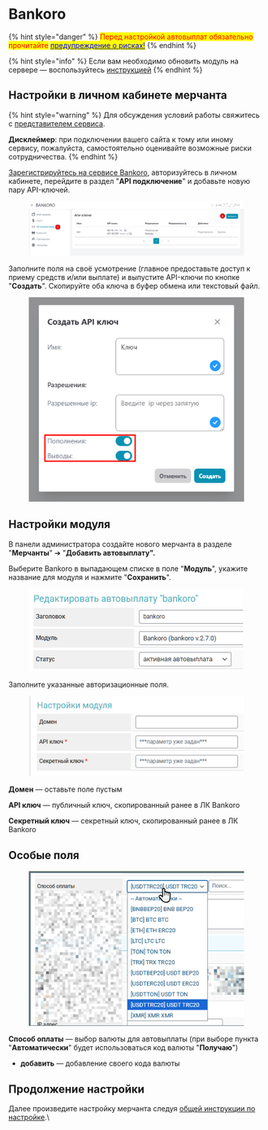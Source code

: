 # Bankoro

{% hint style="danger" %}
<mark style="color:red;">Перед настройкой автовыплат обязательно прочитайте</mark> [<mark style="color:blue;">предупреждение о рисках!</mark>](https://premium.gitbook.io/main/osnovnye-nastroiki/merchanty-i-avtovyplaty/avtovyplaty/preduprezhdenie-o-riskakh)
{% endhint %}

{% hint style="info" %}
Если вам необходимо обновить модуль на сервере — воспользуйтесь [инструкцией](https://premium.gitbook.io/main/osnovnye-nastroiki/faq/obnovlenie-failov-skripta-na-servere/kak-obnovit-faily-na-servere#moduli-merchantov-i-avtovyplat)
{% endhint %}

## Настройки в личном кабинете мерчанта

{% hint style="warning" %}
Для обсуждения условий работы свяжитесь с [представителем сервиса](https://t.me/bankoro_crypto).

**Дисклеймер**: при подключении вашего сайта к тому или иному сервису, пожалуйста, самостоятельно оценивайте возможные риски сотрудничества.
{% endhint %}

[Зарегистрируйтесь на сервисе Bankoro](https://bankoro.io/registration), авторизуйтесь в личном кабинете, перейдите в раздел "**API подключение**" и добавьте новую пару API-ключей.

<figure><img src="../../../.gitbook/assets/image (3) (1).png" alt=""><figcaption></figcaption></figure>

Заполните поля на своё усмотрение (главное предоставьте доступ к приему средств и/или выплате) и выпустите API-ключи по кнопке "**Создать**". Скопируйте оба ключа в буфер обмена или текстовый файл.

<figure><img src="../../../.gitbook/assets/image (1) (1) (1) (1) (1) (1) (1).png" alt=""><figcaption></figcaption></figure>

## Настройки модуля

В панели администратора создайте нового мерчанта в разделе "**Мерчанты**" ➔ "**Добавить автовыплату".**

Выберите Bankoro в выпадающем списке в поле "**Модуль**", укажите название для модуля и нажмите "**Сохранить**".

<figure><img src="../../../.gitbook/assets/image (2223).png" alt=""><figcaption></figcaption></figure>

Заполните указанные авторизационные поля.

<figure><img src="../../../.gitbook/assets/image (2) (1) (1) (1) (1) (1) (1).png" alt=""><figcaption></figcaption></figure>

**Домен** — оставьте поле пустым

**API ключ** — публичный ключ, скопированный ранее в ЛК Bankoro

**Секретный ключ** — секретный ключ, скопированный ранее в ЛК Bankoro

## Особые поля

<figure><img src="../../../.gitbook/assets/image (2221).png" alt=""><figcaption></figcaption></figure>

**Способ оплаты** — выбор валюты для автовыплаты (при выборе пункта "**Автоматически**" будет использоваться код валюты "**Получаю**")

* **добавить** — добавление своего кода валюты

## Продолжение настройки

Далее произведите настройку мерчанта следуя [общей инструкции по настройке](https://premium.gitbook.io/rukovodstvo-polzovatelya/osnovnye-nastroiki/merchanty-i-avtovyplaty/merchanty/obshie-nastroiki-merchantov).\
